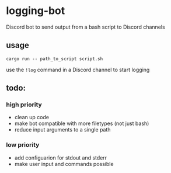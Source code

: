 # logging-bot
Discord bot to send output from a bash script to Discord channels

## usage
```shell
cargo run -- path_to_script script.sh
```
use the `!log` command in a Discord channel to start logging

## todo:

### high priority
- clean up code
- make bot compatible with more filetypes (not just bash)
- reduce input arguments to a single path

### low priority
- add configuarion for stdout and stderr 
- make user input and commands possible

